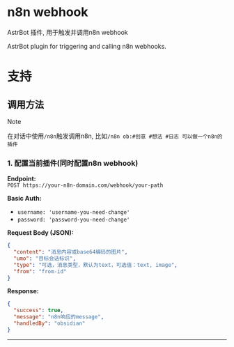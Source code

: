 # n8n webhook

AstrBot 插件, 用于触发并调用n8n webhook

AstrBot plugin for triggering and calling n8n webhooks.

# 支持
## 调用方法

> [!note]
> 在对话中使用`/n8n`触发调用n8n, 比如`/n8n ob:#创意 #想法 #日志 可以做一个n8n的插件`

### **1. 配置当前插件(同时配置n8n webhook)**  
**Endpoint:**  
`POST https://your-n8n-domain.com/webhook/your-path`  

**Basic Auth:**  
- `username: 'username-you-need-change'`
- `password: 'password-you-need-change'`

**Request Body (JSON):**  
```json
{
  "content": "消息内容或base64编码的图片",
  "umo": "目标会话标识",
  "type": "可选，消息类型，默认为text，可选值：text, image",
  "from": "from-id"
}
```

**Response:**  
```json
{
  "success": true,
  "message": "n8n响应的message",
  "handledBy": "obsidian"
}
```

---
